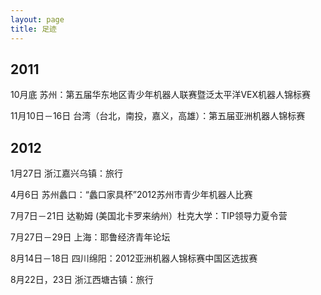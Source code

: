 ```yaml
---
layout: page
title: 足迹
---
```

## 2011

10月底 苏州：第五届华东地区青少年机器人联赛暨泛太平洋VEX机器人锦标赛

11月10日－16日 台湾（台北，南投，嘉义，高雄）：第五届亚洲机器人锦标赛

## 2012

1月27日 浙江嘉兴乌镇：旅行

4月6日 苏州蠡口：“蠡口家具杯”2012苏州市青少年机器人比赛

7月7日－21日 达勒姆 (美国北卡罗来纳州）杜克大学：TIP领导力夏令营

7月27日－29日 上海：耶鲁经济青年论坛

8月14日－18日 四川绵阳：2012亚洲机器人锦标赛中国区选拔赛

8月22日，23日 浙江西塘古镇：旅行